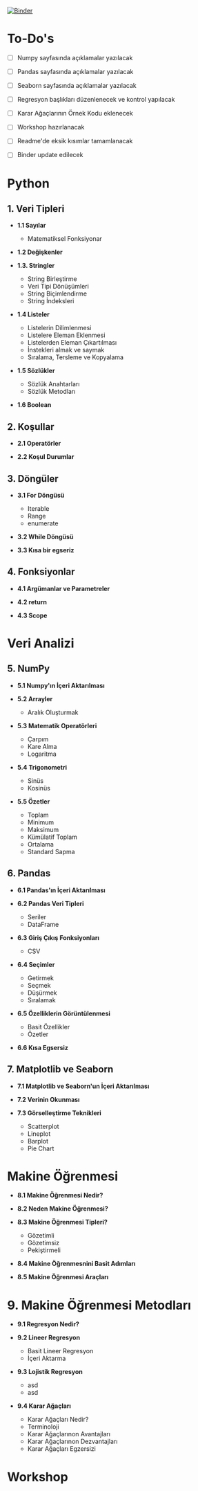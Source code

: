 [![Binder](https://mybinder.org/badge_logo.svg)](https://mybinder.org/v2/gh/cobanov/python-and-ml-education/HEAD)


# To-Do's
- [ ] Numpy sayfasında açıklamalar yazılacak
- [ ] Pandas sayfasında açıklamalar yazılacak
- [ ] Seaborn sayfasında açıklamalar yazılacak
- [ ] Regresyon başlıkları düzenlenecek ve kontrol yapılacak
- [ ] Karar Ağaçlarının Örnek Kodu eklenecek
- [ ] Workshop hazırlanacak
- [ ] Readme'de eksik kısımlar tamamlanacak
- [ ] Binder update edilecek




# Python

## 1. Veri Tipleri

- **1.1 Sayılar**
	- Matematiksel Fonksiyonar

- **1.2 Değişkenler**

- **1.3. Stringler**
	- String Birleştirme
	- Veri Tipi Dönüşümleri
	- String Biçimlendirme
	- String İndeksleri

- **1.4 Listeler**
	- Listelerin Dilimlenmesi
	- Listelere Eleman Eklenmesi
	- Listelerden Eleman Çıkartılması
	- İnstekleri almak ve saymak
	- Sıralama, Tersleme ve Kopyalama

- **1.5 Sözlükler**
	- Sözlük Anahtarları
	- Sözlük Metodları

- **1.6 Boolean**

## 2. Koşullar

- **2.1 Operatörler**

- **2.2 Koşul Durumlar**


## 3. Döngüler

- **3.1 For Döngüsü**
	- Iterable
	- Range
	- enumerate

- **3.2 While Döngüsü**

- **3.3 Kısa bir egseriz**


## 4. Fonksiyonlar

- **4.1 Argümanlar ve Parametreler**

- **4.2 return**

- **4.3 Scope**


# Veri Analizi

## 5. NumPy

- **5.1 Numpy'ın İçeri Aktarılması**

- **5.2 Arrayler**
	- Aralık Oluşturmak

- **5.3 Matematik Operatörleri**
	- Çarpım
	- Kare Alma
	- Logaritma

- **5.4 Trigonometri**
	- Sinüs
	- Kosinüs

- **5.5 Özetler**
	- Toplam
	- Minimum
	- Maksimum
	- Kümülatif Toplam
	- Ortalama
 	- Standard Sapma

## 6. Pandas

- **6.1 Pandas'ın İçeri Aktarılması**

- **6.2 Pandas Veri Tipleri**
	- Seriler
	- DataFrame

- **6.3 Giriş Çıkış Fonksiyonları**
 	- CSV

- **6.4 Seçimler**
	- Getirmek
	- Seçmek
	- Düşürmek
	- Sıralamak

- **6.5 Özelliklerin Görüntülenmesi**
	- Basit Özellikler
	- Özetler

- **6.6 Kısa Egsersiz**


## 7. Matplotlib ve Seaborn

- **7.1 Matplotlib ve Seaborn'un İçeri Aktarılması**

- **7.2 Verinin Okunması**

- **7.3 Görselleştirme Teknikleri**
	- Scatterplot
	- Lineplot
	- Barplot
	- Pie Chart


# Makine Öğrenmesi

- **8.1 Makine Öğrenmesi Nedir?**

- **8.2 Neden Makine Öğrenmesi?**

- **8.3 Makine Öğrenmesi Tipleri?**
	- Gözetimli
	- Gözetimsiz
	- Pekiştirmeli

- **8.4 Makine Öğrenmesnini Basit Adımları**

- **8.5 Makine Öğrenmesi Araçları**

# 9. Makine Öğrenmesi Metodları

- **9.1 Regresyon Nedir?**

- **9.2 Lineer Regresyon**
	- Basit Lineer Regresyon
	- İçeri Aktarma
	
- **9.3 Lojistik Regresyon**
	- asd
	- asd

- **9.4 Karar Ağaçları**
	- Karar Ağaçları Nedir?
	- Terminoloji
	- Karar Ağaçlarınon Avantajları
	- Karar Ağaçlarınon Dezvantajları
	- Karar Ağaçları Egzersizi


# Workshop




























